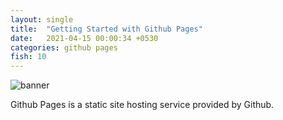 ```yaml
---
layout: single
title:  "Getting Started with Github Pages"
date:   2021-04-15 00:00:34 +0530
categories: github pages
fish: 10
---
```

![banner](https://bhushan-mdn.github.io/assets/2021-04-15-getting-started-with-github-pages/banner.png)

Github Pages is a static site hosting service provided by Github.